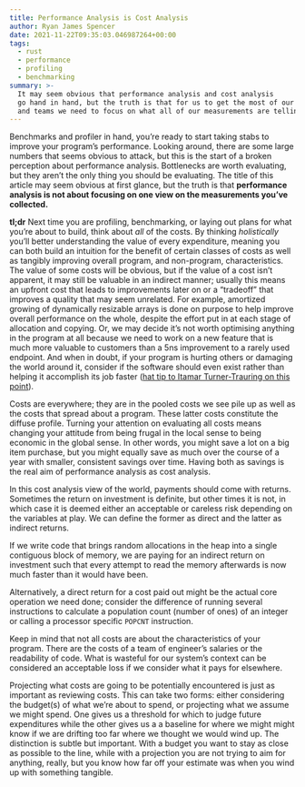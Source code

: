 ```yaml
---
title: Performance Analysis is Cost Analysis
author: Ryan James Spencer
date: 2021-11-22T09:35:03.046987264+00:00
tags:
  - rust
  - performance
  - profiling
  - benchmarking
summary: >-
  It may seem obvious that performance analysis and cost analysis
  go hand in hand, but the truth is that for us to get the most of our programs
  and teams we need to focus on what all of our measurements are telling us.
---
```


Benchmarks and profiler in hand, you’re ready to start taking stabs to improve
your program’s performance. Looking around, there are some large numbers that
seems obvious to attack, but this is the start of a broken perception about
performance analysis. Bottlenecks are worth evaluating, but they aren’t the only
thing you should be evaluating. The title of this article may seem obvious at
first glance, but the truth is that **performance analysis is not about focusing
on one view on the measurements you’ve collected.**

**tl;dr** Next time you are profiling, benchmarking, or laying out plans for
what you’re about to build, think about *all* of the costs. By thinking
*holistically* you’ll better understanding the value of every expenditure,
meaning you can both build an intuition for the benefit of certain classes of
costs as well as tangibly improving overall program, and non-program,
characteristics. The value of some costs will be obvious, but if the value of a
cost isn’t apparent, it may still be valuable in an indirect manner; usually
this means an upfront cost that leads to improvements later on or a “tradeoff”
that improves a quality that may seem unrelated. For example, amortized growing
of dynamically resizable arrays is done on purpose to help improve overall
performance on the whole, despite the effort put in at each stage of allocation
and copying. Or, we may decide it’s not worth optimising anything in the program
at all because we need to work on a new feature that is much more valuable to
customers than a 5ns improvement to a rarely used endpoint. And when in doubt,
if your program is hurting others or damaging the world around it, consider if
the software should even exist rather than helping it accomplish its job faster
([hat tip to Itamar Turner-Trauring on this
point](https://www.google.com/url?sa=t&rct=j&q=&esrc=s&source=web&cd=&cad=rja&uact=8&ved=2ahUKEwjbrLeX5rD0AhUnTmwGHb8uC_4QwqsBegQIChAB&url=https%3A%2F%2Fwww.youtube.com%2Fwatch%3Fv%3Ds_xWflagwbo&usg=AOvVaw32CWmP0sDX92TBm5MCbPLz)).

Costs are everywhere; they are in the pooled costs we see pile up as well as the
costs that spread about a program. These latter costs constitute the diffuse
profile. Turning your attention on evaluating all costs means changing your
attitude from being frugal in the local sense to being economic in the global
sense. In other words, you might save a lot on a big item purchase, but you
might equally save as much over the course of a year with smaller, consistent
savings over time. Having both as savings is the real aim of performance
analysis as cost analysis.

In this cost analysis view of the world, payments should come with returns.
Sometimes the return on investment is definite, but other times it is not, in
which case it is deemed either an acceptable or careless risk depending on the
variables at play. We can define the former as direct and the latter as indirect
returns.

If we write code that brings random allocations in the heap into a single
contiguous block of memory, we are paying for an indirect return on investment
such that every attempt to read the memory afterwards is now much faster than it
would have been.

Alternatively, a direct return for a cost paid out might be the actual core
operation we need done; consider the difference of running several instructions
to calculate a population count (number of ones) of an integer or calling a
processor specific `POPCNT` instruction.

Keep in mind that not all costs are about the characteristics of your program.
There are the costs of a team of engineer’s salaries or the readability of code.
What is wasteful for our system’s context can be considered an acceptable loss
if we consider what it pays for elsewhere.

Projecting what costs are going to be potentially encountered is just as
important as reviewing costs. This can take two forms: either considering the
budget(s) of what we’re about to spend, or projecting what we assume we might
spend. One gives us a threshold for which to judge future expenditures while the
other gives us a a baseline for where we might might know if we are drifting too
far where we thought we would wind up. The distinction is subtle but important.
With a budget you want to stay as close as possible to the line, while with a
projection you are not trying to aim for anything, really, but you know how far
off your estimate was when you wind up with something tangible.
